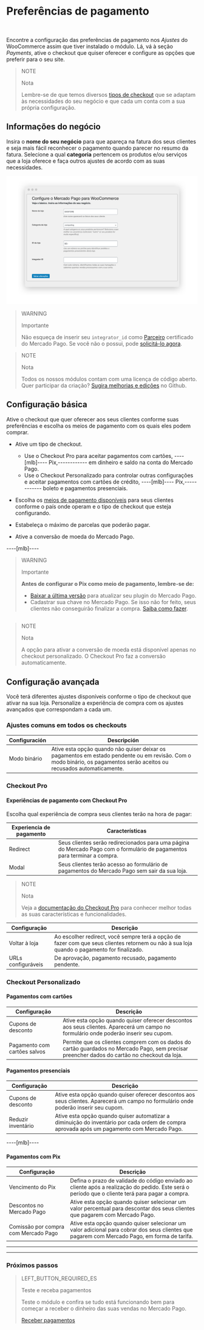 # Preferências de pagamento
<br/>

Encontre a configuração das preferências de pagamento nos *Ajustes* do WooCommerce assim que tiver instalado o módulo. Lá, vá à seção *Payments*, ative o checkout que quiser oferecer e configure as opções que preferir para o seu site.

> NOTE
>
> Nota
>
> Lembre-se de que temos diversos [tipos de checkout]() que se adaptam às necessidades do seu negócio e que cada um conta com a sua própria configuração.

## Informações do negócio

Insira o **nome do seu negócio** para que apareça na fatura dos seus clientes e seja mais fácil reconhecer o pagamento quando parecer no resumo da fatura. Selecione a qual **categoria** pertencem os produtos e/ou serviços que a loja oferece e faça outros ajustes de acordo com as suas necessidades.

![Informação básica](/images/woocomerce/br_info_basica.png)

> WARNING
>
> Importante
>
> Não esqueça de inserir seu `integrator_id` como [Parceiro](https://partners.mercadopago.com/) certificado do Mercado Pago. Se você não o possui, pode [solicitá-lo agora](https://docs.google.com/forms/d/e/1FAIpQLScTwPlLRVW2rB_BnCxekUnfJu9rn-tUMh8ENAnqpxLeB8ULUw/viewform?usp=sf_link).

<span></span>

> NOTE
>
> Nota
> 
> Todos os nossos módulos contam com uma licença de código aberto. Quer participar da criação? [Sugira melhorias e edições](https://github.com/mercadopago/cart-woocommerce) no Github.

## Configuração básica

Ative o checkout que quer oferecer aos seus clientes conforme suas preferências e escolha os meios de pagamento com os quais eles podem comprar.

* Ative um tipo de checkout.
  * Use o Checkout Pro para aceitar pagamentos com cartões, ----[mlb]---- Pix,------------ em dinheiro e saldo na conta do Mercado Pago.
  * Use o Checkout Personalizado para controlar outras configurações e aceitar pagamentos com cartões de crédito, ----[mlb]---- Pix,------------ boleto e pagamentos presenciais.

* Escolha os [meios de pagamento disponíveis](https://www.mercadopago[FAKER][URL][DOMAIN]/developers/pt/guides/resources/localization/payment-methods) para seus clientes conforme o país onde operam e o tipo de checkout que esteja configurando.

* Estabeleça o máximo de parcelas que poderão pagar.

* Ative a conversão de moeda do Mercado Pago.

----[mlb]----
> WARNING
>
> Importante
>
> **Antes de configurar o Pix como meio de pagamento, lembre-se de:**
>
> - [Baixar a última versão](https://br.wordpress.org/plugins/woocommerce-mercadopago/#description) para atualizar seu plugin do Mercado Pago.
> - Cadastrar sua chave no Mercado Pago. Se isso não for feito, seus clientes não conseguirão finalizar a compra. [Saiba como fazer](https://www.mercadopago[FAKER][URL][DOMAIN]/stop/pix?url=https%3A%2F%2Fwww.mercadopago.com.br%2Fadmin-pix-keys%2Fmy-keys&authentication_mode=required).

<span></span>
------------ 

> NOTE
>
> Nota
>
> A opção para ativar a conversão de moeda está disponível apenas no checkout personalizado. O Checkout Pro faz a conversão automaticamente.

## Configuração avançada

Você terá diferentes ajustes disponíveis conforme o tipo de checkout que ativar na sua loja. Personalize a experiência de compra com os ajustes avançados que correspondam a cada um.

### Ajustes comuns em todos os checkouts

| Configuración | Descripción |
| --- | --- |
| Modo binário | Ative esta opção quando não quiser deixar os pagamentos em estado pendente ou em revisão. Com o modo binário, os pagamentos serão aceitos ou recusados automaticamente. |

### Checkout Pro

#### Experiências de pagamento com Checkout Pro

Escolha qual experiência de compra seus clientes terão na hora de pagar:

| Experiencia de pagamento | Características |
| --- | --- |
| Redirect | Seus clientes serão redirecionados para uma página do Mercado Pago com o formulário de pagamentos para terminar a compra. |
| Modal | Seus clientes terão acesso ao formulário de pagamentos do Mercado Pago sem sair da sua loja. |

> NOTE
>
> Nota
>
> Veja a [documentação do Checkout Pro](https://www.mercadopago[FAKER][URL][DOMAIN]/developers/pt/guides/online-payments/checkout-pro/introduction) para conhecer melhor todas as suas características e funcionalidades.

| Configuração | Descrição |
| --- | --- |
| Voltar à loja | Ao escolher redirect, você sempre terá a opção de fazer com que seus clientes retornem ou não à sua loja quando o pagamento for finalizado. |
| URLs configuráveis | De aprovação, pagamento recusado, pagamento pendente. |

### Checkout Personalizado

#### Pagamentos com cartões

| Configuração | Descrição |
| --- | --- |
| Cupons de desconto | Ative esta opção quando quiser oferecer descontos aos seus clientes. Aparecerá um campo no formulário onde poderão inserir seu cupom. |
| Pagamento com cartões salvos | Permite que os clientes comprem com os dados do cartão guardados no Mercado Pago, sem precisar preencher dados do cartão no checkout da loja. |

#### Pagamentos presenciais

| Configuração | Descrição |
| --- | --- |
| Cupons de desconto | Ative esta opção quando quiser oferecer descontos aos seus clientes. Aparecerá um campo no formulário onde poderão inserir seu cupom. |
| Reduzir inventário | Ative esta opção quando quiser automatizar a diminuição do inventário por cada ordem de compra aprovada após um pagamento com Mercado Pago. |

----[mlb]----
#### Pagamentos com Pix

| Configuração | Descrição |
| --- | --- |
| Vencimento do Pix |  Defina o prazo de validade do código enviado ao cliente após a realização do pedido. Este será o período que o cliente terá para pagar a compra. |
| Descontos no Mercado Pago | Ative esta opção quando quiser selecionar um valor percentual para descontar dos seus clientes que pagarem com Mercado Pago. |
| Comissão por compra com Mercado Pago | Ative esta opção quando quiser selecionar um valor adicional para cobrar dos seus clientes que pagarem com Mercado Pago, em forma de tarifa. |
------------ 

---

### Próximos passos

> LEFT_BUTTON_REQUIRED_ES
>
> Teste e receba pagamentos
>
> Teste o módulo e confira se tudo está funcionando bem para começar a receber o dinheiro das suas vendas no Mercado Pago. 
>
>
> [Receber pagamentos](https://www.mercadopago[FAKER][URL][DOMAIN]/developers/pt/guides/plugins/woocommerce/receive-payments)
